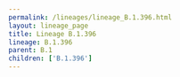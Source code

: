 ```yaml
---
permalink: /lineages/lineage_B.1.396.html
layout: lineage_page
title: Lineage B.1.396
lineage: B.1.396
parent: B.1
children: ['B.1.396']
---
```

